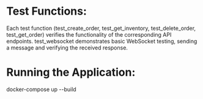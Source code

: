 # Test Functions:
Each test function (test_create_order, test_get_inventory, test_delete_order, test_get_order) verifies the functionality of the corresponding API endpoints.
test_websocket demonstrates basic WebSocket testing, sending a message and verifying the received response.

# Running the Application:
docker-compose up --build
